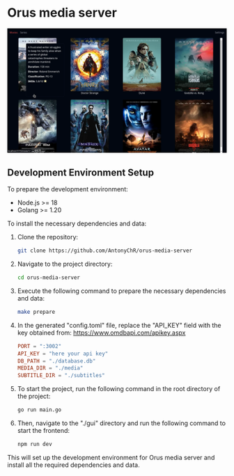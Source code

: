 # Orus media server

![screenshot](./screenshots/movies_page.webp)

## Development Environment Setup

To prepare the development environment:

- Node.js >= 18 
- Golang >= 1.20 

To install the necessary dependencies and data:

1. Clone the repository:

    ```bash
    git clone https://github.com/AntonyChR/orus-media-server
    ```

2. Navigate to the project directory:

    ```bash
    cd orus-media-server
    ```

3. Execute the following command to prepare the necessary dependencies and data:

    ```bash
    make prepare
    ```

4. In the generated "config.toml" file, replace the "API_KEY" field with the key obtained from: https://www.omdbapi.com/apikey.aspx

    ```toml
    PORT = ":3002"
    API_KEY = "here your api key"
    DB_PATH = "./database.db"
    MEDIA_DIR = "./media"
    SUBTITLE_DIR = "./subtitles"
    ```

5. To start the project, run the following command in the root directory of the project:

    ```bash
    go run main.go
    ```

6. Then, navigate to the "./gui" directory and run the following command to start the frontend:

    ```bash
    npm run dev
    ```


This will set up the development environment for Orus media server and install all the required dependencies and data.
